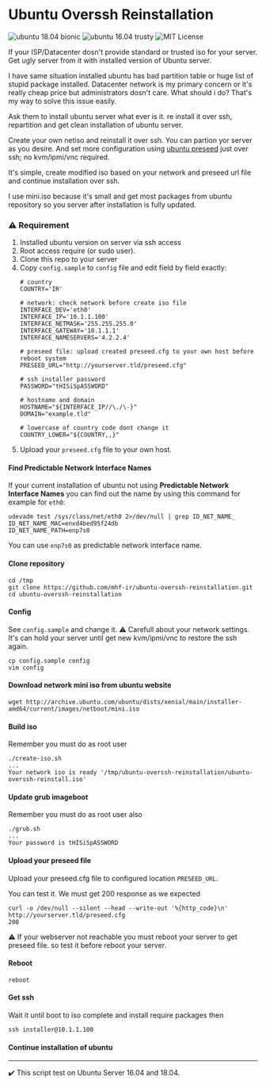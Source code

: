 # Ubuntu Overssh Reinstallation

![ubuntu 18.04 bionic](https://img.shields.io/badge/ubuntu%2018.04%20bionic-tested-green.svg "ubuntu 18.04 bionic")
![ubuntu 16.04 trusty](https://img.shields.io/badge/ubuntu%2016.04%20trusty-tested-green.svg "ubuntu 16.04 trusty")
![MIT License](https://img.shields.io/badge/license-MIT-ff9900.svg "MIT License")

If your ISP/Datacenter dosn't provide standard or trusted iso for your server. Get ugly server from it with installed version of Ubuntu server.

I have same situation installed ubuntu has bad partition table or huge list of stupid package installed. Datacenter network is my primary concern or it's really cheap price but administrators dosn't care. What should i do? That's my way to solve this issue easily.

Ask them to install ubuntu server what ever is it. re install it over ssh, repartition and get clean installation of ubuntu server.

Create your own netiso and reinstall it over ssh. You can partion yor server as you desire. And set more configuration using [ubuntu preseed](https://help.ubuntu.com/lts/installation-guide/armhf/apbs02.html) just over ssh; no kvm/ipmi/vnc required.

It's simple, create modified iso based on your network and preseed url file and continue installation over ssh.

I use mini.iso because it's small and get most packages from ubuntu repository so you server after installation is fully updated.

### :warning: Requirement

1. Installed ubuntu version on server via ssh access
2. Root access require (or sudo user).
3. Clone this repo to your server
4. Copy `config.sample` to `config` file and edit field by field exactly:
    ```
    # country
    COUNTRY='IR'

    # network: check network before create iso file
    INTERFACE_DEV='eth0'
    INTERFACE_IP='10.1.1.100'
    INTERFACE_NETMASK='255.255.255.0'
    INTERFACE_GATEWAY='10.1.1.1'
    INTERFACE_NAMESERVERS='4.2.2.4'

    # preseed file: upload created preseed.cfg to your own host before reboot system
    PRESEED_URL="http://yourserver.tld/preseed.cfg"

    # ssh installer password
    PASSWORD="tHISiSpASSWORD"

    # hostname and domain
    HOSTNAME="${INTERFACE_IP//\./\-}"
    DOMAIN="example.tld"

    # lowercase of country code dont change it
    COUNTRY_LOWER="${COUNTRY,,}"
    ```
5. Upload your `preseed.cfg` file to your own host.

#### Find Predictable Network Interface Names

If your current installation of ubuntu not using **Predictable Network Interface Names** you can find out the name by using this command for example for `eth0`:

```
udevadm test /sys/class/net/eth0 2>/dev/null | grep ID_NET_NAME_
ID_NET_NAME_MAC=enxd4bed95f24db
ID_NET_NAME_PATH=enp7s0
```
You can use `enp7s0` as predictable network interface name.

#### Clone repository
```
cd /tmp
git clone https://github.com/mhf-ir/ubuntu-overssh-reinstallation.git
cd ubuntu-overssh-reinstallation
```
#### Config
See `config.sample` and change it.
:warning: Carefull about your network settings. It's can hold your server until get new kvm/ipmi/vnc to restore the ssh again.
```
cp config.sample config
vim config
```
#### Download network mini iso from ubuntu website
```
wget http://archive.ubuntu.com/ubuntu/dists/xenial/main/installer-amd64/current/images/netboot/mini.iso
```
#### Build iso
Remember you must do as root user
```
./create-iso.sh
...
Your network iso is ready '/tmp/ubuntu-overssh-reinstallation/ubuntu-overssh-reinstall.iso'
```
#### Update grub imageboot
Remember you must do as root user also
```
./grub.sh
...
Your password is tHISiSpASSWORD
```
#### Upload your preseed file
Upload your preseed.cfg file to configured location `PRESEED_URL`.

You can test it. We must get 200 response as we expected
```
curl -o /dev/null --silent --head --write-out '%{http_code}\n' http://yourserver.tld/preseed.cfg
200
```
:warning: If your webserver not reachable you must reboot your server to get preseed file. so test it before reboot your server.

#### Reboot
```
reboot
```
#### Get ssh
Wait it until boot to iso complete and install require packages then
```
ssh installer@10.1.1.100
```
#### Continue installation of ubuntu
---
:heavy_check_mark: This script test on Ubuntu Server 16.04 and 18.04.
